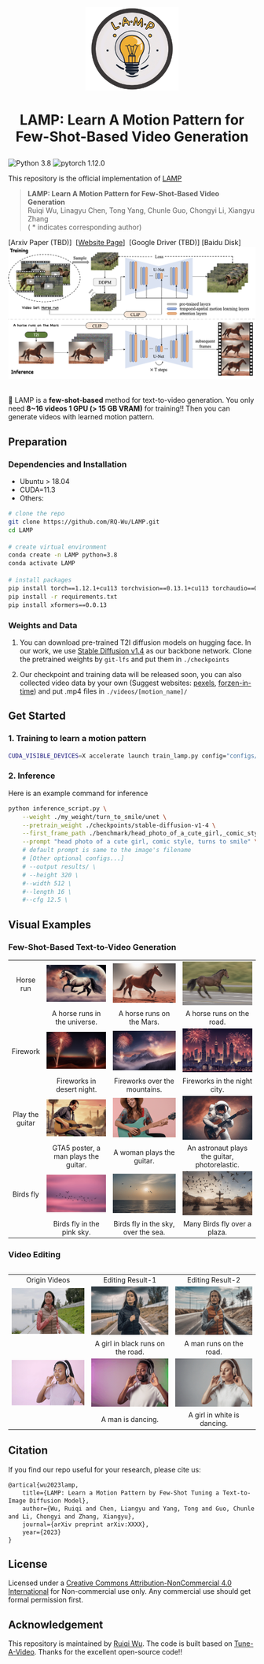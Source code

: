 <p align="center">
  <img src="assets/LOGO.png" height=170>
</p>

# <p align="center"> LAMP: Learn A Motion Pattern for Few-Shot-Based Video Generation </p>


![Python 3.8](https://img.shields.io/badge/python-3.8-g) ![pytorch 1.12.0](https://img.shields.io/badge/pytorch-1.12.1-blue.svg)

This repository is the official implementation of [LAMP]()

> **LAMP: Learn A Motion Pattern for Few-Shot-Based Video Generation**<br>
> Ruiqi Wu, Linagyu Chen, Tong Yang, Chunle Guo, Chongyi Li, Xiangyu Zhang 
><br>( * indicates corresponding author)

[Arxiv Paper (TBD)]&nbsp;
[[Website Page](https://rq-wu.github.io/projects/LAMP/index.html)]&nbsp;
[Google Driver (TBD)] [Baidu Disk]&nbsp;
![method](assets/method.png)&nbsp;

:rocket: LAMP is a **few-shot-based** method for text-to-video generation. You only need **8~16 videos 1 GPU (> 15 GB VRAM)** for training!! Then you can generate videos with learned motion pattern.

## Preparation
### Dependencies and Installation
- Ubuntu > 18.04
- CUDA=11.3
- Others:

```bash
# clone the repo
git clone https://github.com/RQ-Wu/LAMP.git
cd LAMP

# create virtual environment
conda create -n LAMP python=3.8
conda activate LAMP

# install packages
pip install torch==1.12.1+cu113 torchvision==0.13.1+cu113 torchaudio==0.12.1 --extra-index-url https://download.pytorch.org/whl/cu113
pip install -r requirements.txt
pip install xformers==0.0.13
```

### Weights and Data
1. You can download pre-trained T2I diffusion models on hugging face.
In our work, we use [Stable Diffusion v1.4](https://huggingface.co/CompVis/stable-diffusion-v1-4) as our backbone network. Clone the pretrained weights by `git-lfs` and put them in `./checkpoints`

2. Our checkpoint and training data will be released soon, you can also collected video data by your own (Suggest websites: [pexels](https://pexels.com/), [forzen-in-time](https://meru.robots.ox.ac.uk/frozen-in-time/)) and put .mp4 files in `./videos/[motion_name]/`

## Get Started
### 1. Training to learn a motion pattern
```bash
CUDA_VISIBLE_DEVICES=X accelerate launch train_lamp.py config="configs/XXX.yaml"
```

### 2. Inference
Here is an example command for inference
```bash
python inference_script.py \
    --weight ./my_weight/turn_to_smile/unet \
    --pretrain_weight ./checkpoints/stable-diffusion-v1-4 \
    --first_frame_path ./benchmark/head_photo_of_a_cute_girl,_comic_style.png \
    --prompt "head photo of a cute girl, comic style, turns to smile" \
    # default prompt is same to the image's filename
    # [Other optional configs...]
    # --output results/ \ 
    # --height 320 \ 
    #--width 512 \
    #--length 16 \
    #--cfg 12.5 \

```


## Visual Examples
### Few-Shot-Based Text-to-Video Generation
<table class="center">
    <tr>
        <td align="center" style="width: 7%"> Horse run</td>
        <td align="center">
            <img src="assets/inference-a_horse_runs_in_the_universe (1).gif">
        </td>
        <td align="center">
            <img src="assets/inference-a_horse_runs_on_the_Mars (3).gif">
        </td>
        <td align="center">
            <img src="assets/inference-a_horse_runs_on_the_road (1).gif">
        </td>
    </tr>
    <tr class="prompt-row">
        <td align="center" style="width: 7%"> </td>
        <td align="center">A horse runs in the universe.</td>
        <td align="center">A horse runs on the Mars.</td>
        <td align="center">A horse runs on the road.</td>
    </tr>
    <tr>
        <td align="center" style="width: 7%"> Firework</td>
        <td align="center">
            <img src="assets/inference-fireworks_in_desert_night.gif">
        </td>
        <td align="center">
            <img src="assets/inference-fireworks_over_the_mountains (1).gif">
        </td>
        <td align="center">
            <img src="assets/inference-fireworks_in_the_night_city.gif">
        </td>
    </tr>
    <tr class="prompt-row">
        <td align="center" style="width: 7%"> </td>
        <td align="center">Fireworks in desert night.</td>
        <td align="center">Fireworks over the mountains.</td>
        <td align="center">Fireworks in the night city.</td>
    </tr>
    <tr>
        <td align="center" style="width: 7%"> Play the guitar</td>
        <td align="center">
            <img src="assets/inference-GTA5_poster,_a_man_plays_the_guitar.gif">
        </td>
        <td align="center">
            <img src="assets/inference-a_woman_plays_the_guitar (1).gif">
        </td>
        <td align="center">
            <img src="assets/inference-an_astronaut_plays_the_guitar,_photorelastic.gif">
        </td>
    </tr>
    <tr class="prompt-row">
        <td align="center" style="width: 7%"> </td>
        <td align="center">GTA5 poster, a man plays the guitar.</td>
        <td align="center">A woman plays the guitar.</td>
        <td align="center">An astronaut plays the guitar, photorelastic.</td>
    </tr>
    <tr>
        <td align="center" style="width: 7%"> Birds fly</td>
        <td align="center">
            <img src="assets/inference-birds_fly_in_the_pink_sky.gif">
        </td>
        <td align="center">
            <img src="assets/inference-birds_fly_in_the_sky,_over_the_sea.gif">
        </td>
        <td align="center">
            <img src="assets/inference-many_birds_fly_over_a_plaza.gif">
        </td>
    </tr>
    <tr class="prompt-row">
        <td align="center" style="width: 7%"></td>
        <td align="center">Birds fly in the pink sky.</td>
        <td align="center">Birds fly in the sky, over the sea.</td>
        <td align="center">Many Birds fly over a plaza.</td>
    </tr>
<table>

### Video Editing
<table style="width: 100%;">
    <tbody>
        <tr class="prompt-row">
            <td align="center"> Origin Videos </td>
            <td align="center"> Editing Result-1</td>
            <td align="center"> Editing Result-2</td>
        </tr>
        <tr class="result-row">
            <td align="center">
                <img src="assets/run.gif">
            </td>
            <td align="center">
                <img src="assets/inference-a girl in black runs on the road.gif">
            </td>
            <td align="center">
                <img src="assets/inference-a man runs on the road.gif">
            </td>
        </tr>
        <tr class="prompt-row">
            <td align="center"></td>
            <td align="center">A girl in black runs on the road.</td>
            <td align="center">A man runs on the road.</td>
        </tr>
        <tr class="result-row">
            <td align="center">
                <img src="assets/dance.gif">
            </td>
            <td align="center">
                <img src="assets/inference-a man is dancing.gif">
            </td>
            <td align="center">
                <img src="assets/inference-a girl in white is dancing.gif">
            </td>
        </tr>
        <tr class="prompt-row">
            <td align="center"></td>
            <td align="center">A man is dancing.</td>
            <td align="center">A girl in white is dancing.</td>
        </tr>
    </tbody>
</table>

## Citation
If you find our repo useful for your research, please cite us:
```
@artical{wu2023lamp,
    title={LAMP: Learn a Motion Pattern by Few-Shot Tuning a Text-to-Image Diffusion Model},
    author={Wu, Ruiqi and Chen, Liangyu and Yang, Tong and Guo, Chunle and Li, Chongyi and Zhang, Xiangyu},
    journal={arXiv preprint arXiv:XXXX},
    year={2023}
}
```

## License
Licensed under a [Creative Commons Attribution-NonCommercial 4.0 International](https://creativecommons.org/licenses/by-nc/4.0/) for Non-commercial use only.
Any commercial use should get formal permission first.

## Acknowledgement
This repository is maintained by [Ruiqi Wu](https://rq-wu.github.io/).
The code is built based on [Tune-A-Video](https://github.com/showlab/Tune-A-Video). Thanks for the excellent open-source code!!
